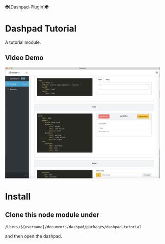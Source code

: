 👽[Dashpad-Plugin]👽

# Dashpad Tutorial

A tutorial module.

## Video Demo

[![Screens](https://github.com/etamity/dashpad-tutorial/blob/master/screenshots/Screenshot-1.png?raw=true)](https://youtu.be/TMYI7pmLVLM)

# Install

## Clone this node module under

`/Users/${username}/documents/dashpad/packages/dashpad-tutorial`

and then open the dashpad.
